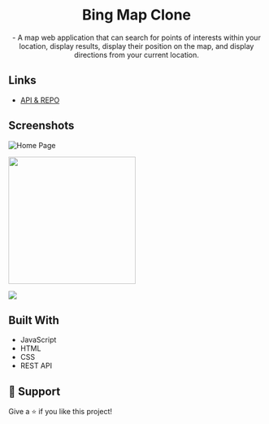 <h1 align="center">Bing Map Clone</h1>

<p align="center">- A map web application that can search for
points of interests within your location, display results, display their
position on the map, and display directions from your current location.
</p>

## Links

- [API & REPO](https://github.com/Microsoft/BingMapsRESTToolkit/)

## Screenshots

![](media-player.png "Home Page")

<img src="media-player.png" height="250" width="250">

![](/screenshots/3.png)

## Built With

- JavaScript
- HTML
- CSS
- REST API

## 🤝 Support

Give a ⭐️ if you like this project!
